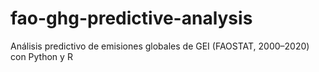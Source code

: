 # fao-ghg-predictive-analysis
Análisis predictivo de emisiones globales de GEI (FAOSTAT, 2000–2020) con Python y R
